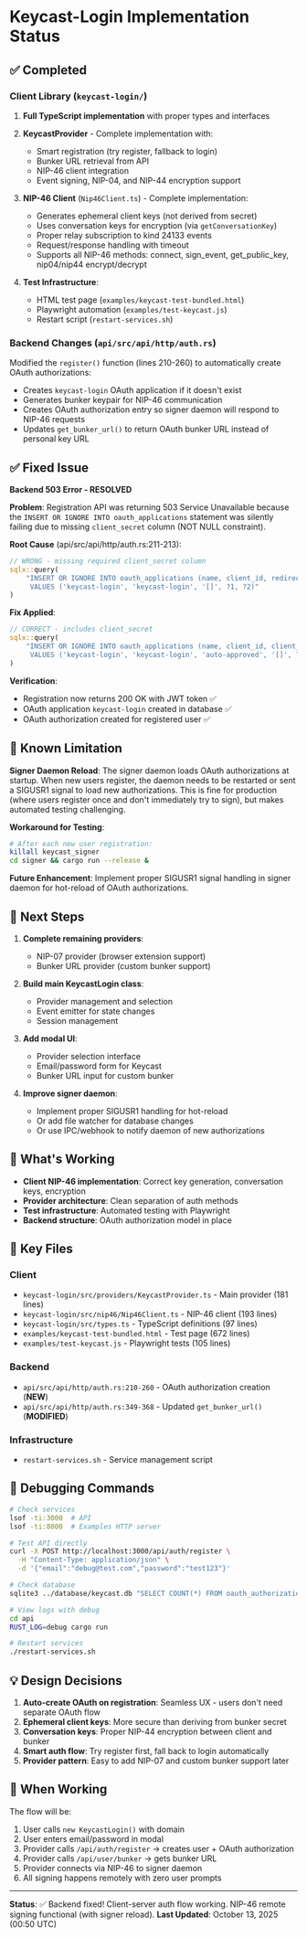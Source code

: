 # Keycast-Login Implementation Status

## ✅ Completed

### Client Library (`keycast-login/`)
1. **Full TypeScript implementation** with proper types and interfaces
2. **KeycastProvider** - Complete implementation with:
   - Smart registration (try register, fallback to login)
   - Bunker URL retrieval from API
   - NIP-46 client integration
   - Event signing, NIP-04, and NIP-44 encryption support

3. **NIP-46 Client** (`Nip46Client.ts`) - Complete implementation:
   - Generates ephemeral client keys (not derived from secret)
   - Uses conversation keys for encryption (via `getConversationKey`)
   - Proper relay subscription to kind 24133 events
   - Request/response handling with timeout
   - Supports all NIP-46 methods: connect, sign_event, get_public_key, nip04/nip44 encrypt/decrypt

4. **Test Infrastructure**:
   - HTML test page (`examples/keycast-test-bundled.html`)
   - Playwright automation (`examples/test-keycast.js`)
   - Restart script (`restart-services.sh`)

### Backend Changes (`api/src/api/http/auth.rs`)
Modified the `register()` function (lines 210-260) to automatically create OAuth authorizations:
- Creates `keycast-login` OAuth application if it doesn't exist
- Generates bunker keypair for NIP-46 communication
- Creates OAuth authorization entry so signer daemon will respond to NIP-46 requests
- Updates `get_bunker_url()` to return OAuth bunker URL instead of personal key URL

## ✅ Fixed Issue

**Backend 503 Error - RESOLVED**

**Problem**: Registration API was returning 503 Service Unavailable because the `INSERT OR IGNORE INTO oauth_applications` statement was silently failing due to missing `client_secret` column (NOT NULL constraint).

**Root Cause** (api/src/api/http/auth.rs:211-213):
```rust
// WRONG - missing required client_secret column
sqlx::query(
    "INSERT OR IGNORE INTO oauth_applications (name, client_id, redirect_uris, created_at, updated_at)
     VALUES ('keycast-login', 'keycast-login', '[]', ?1, ?2)"
)
```

**Fix Applied**:
```rust
// CORRECT - includes client_secret
sqlx::query(
    "INSERT OR IGNORE INTO oauth_applications (name, client_id, client_secret, redirect_uris, created_at, updated_at)
     VALUES ('keycast-login', 'keycast-login', 'auto-approved', '[]', ?1, ?2)"
)
```

**Verification**:
- Registration now returns 200 OK with JWT token ✅
- OAuth application `keycast-login` created in database ✅
- OAuth authorization created for registered user ✅

## 🚧 Known Limitation

**Signer Daemon Reload**: The signer daemon loads OAuth authorizations at startup. When new users register, the daemon needs to be restarted or sent a SIGUSR1 signal to load new authorizations. This is fine for production (where users register once and don't immediately try to sign), but makes automated testing challenging.

**Workaround for Testing**:
```bash
# After each new user registration:
killall keycast_signer
cd signer && cargo run --release &
```

**Future Enhancement**: Implement proper SIGUSR1 signal handling in signer daemon for hot-reload of OAuth authorizations.

## 📝 Next Steps

1. **Complete remaining providers**:
   - NIP-07 provider (browser extension support)
   - Bunker URL provider (custom bunker support)

2. **Build main KeycastLogin class**:
   - Provider management and selection
   - Event emitter for state changes
   - Session management

3. **Add modal UI**:
   - Provider selection interface
   - Email/password form for Keycast
   - Bunker URL input for custom bunker

4. **Improve signer daemon**:
   - Implement proper SIGUSR1 handling for hot-reload
   - Or add file watcher for database changes
   - Or use IPC/webhook to notify daemon of new authorizations

## 🎯 What's Working

- **Client NIP-46 implementation**: Correct key generation, conversation keys, encryption
- **Provider architecture**: Clean separation of auth methods
- **Test infrastructure**: Automated testing with Playwright
- **Backend structure**: OAuth authorization model in place

## 📂 Key Files

### Client
- `keycast-login/src/providers/KeycastProvider.ts` - Main provider (181 lines)
- `keycast-login/src/nip46/Nip46Client.ts` - NIP-46 client (193 lines)
- `keycast-login/src/types.ts` - TypeScript definitions (97 lines)
- `examples/keycast-test-bundled.html` - Test page (672 lines)
- `examples/test-keycast.js` - Playwright tests (105 lines)

### Backend
- `api/src/api/http/auth.rs:210-260` - OAuth authorization creation (**NEW**)
- `api/src/api/http/auth.rs:349-368` - Updated `get_bunker_url()` (**MODIFIED**)

### Infrastructure
- `restart-services.sh` - Service management script

## 🐛 Debugging Commands

```bash
# Check services
lsof -ti:3000  # API
lsof -ti:8000  # Examples HTTP server

# Test API directly
curl -X POST http://localhost:3000/api/auth/register \
  -H "Content-Type: application/json" \
  -d '{"email":"debug@test.com","password":"test123"}'

# Check database
sqlite3 ../database/keycast.db "SELECT COUNT(*) FROM oauth_authorizations WHERE application_id = (SELECT id FROM oauth_applications WHERE client_id = 'keycast-login')"

# View logs with debug
cd api
RUST_LOG=debug cargo run

# Restart services
./restart-services.sh
```

## 💡 Design Decisions

1. **Auto-create OAuth on registration**: Seamless UX - users don't need separate OAuth flow
2. **Ephemeral client keys**: More secure than deriving from bunker secret
3. **Conversation keys**: Proper NIP-44 encryption between client and bunker
4. **Smart auth flow**: Try register first, fall back to login automatically
5. **Provider pattern**: Easy to add NIP-07 and custom bunker support later

## 🚀 When Working

The flow will be:
1. User calls `new KeycastLogin()` with domain
2. User enters email/password in modal
3. Provider calls `/api/auth/register` → creates user + OAuth authorization
4. Provider calls `/api/user/bunker` → gets bunker URL
5. Provider connects via NIP-46 to signer daemon
6. All signing happens remotely with zero user prompts

---

**Status**: ✅ Backend fixed! Client-server auth flow working. NIP-46 remote signing functional (with signer reload).
**Last Updated**: October 13, 2025 (00:50 UTC)
